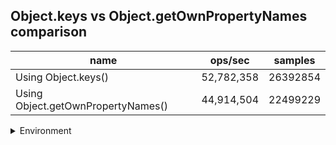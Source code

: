 ## Object.keys vs Object.getOwnPropertyNames comparison

|name|ops/sec|samples|
|-|-|-|
|Using Object.keys()|52,782,358|26392854|
|Using Object.getOwnPropertyNames()|44,914,504|22499229|


<details>
<summary>Environment</summary>

* __Machine:__ linux x64 | 4 vCPUs | 7.6GB Mem
* __Run:__ Tue Oct 29 2024 17:59:59 GMT+0000 (Coordinated Universal Time)
* __Node:__ `v18.20.4`
</details>

<!--
{"environment":{"platform":"linux","arch":"x64","cpus":4,"totalMemory":7.597877502441406},"benchmarks":[{"name":"Using Object.keys()","opsSec":52782358.2204179,"samples":26392854},{"name":"Using Object.getOwnPropertyNames()","opsSec":44914504.43710922,"samples":22499229}]}-->
